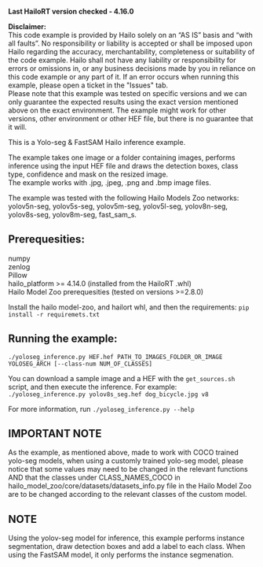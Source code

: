 **Last HailoRT version checked - 4.16.0**

**Disclaimer:** <br />
This code example is provided by Hailo solely on an “AS IS” basis and “with all faults”. No responsibility or liability is accepted or shall be imposed upon Hailo regarding the accuracy, merchantability, completeness or suitability of the code example. Hailo shall not have any liability or responsibility for errors or omissions in, or any business decisions made by you in reliance on this code example or any part of it. If an error occurs when running this example, please open a ticket in the "Issues" tab.<br />
Please note that this example was tested on specific versions and we can only guarantee the expected results using the exact version mentioned above on the exact environment. The example might work for other versions, other environment or other HEF file, but there is no guarantee that it will.


This is a Yolo-seg & FastSAM Hailo inference example.  

The example takes one image or a folder containing images, performs inference using the input HEF file and draws the detection boxes, class type, confidence and mask on the resized image.  
The example works with .jpg, .jpeg, .png and .bmp image files.  

The example was tested with the following Hailo Models Zoo networks:  
yolov5n-seg, yolov5s-seg, yolov5m-seg, yolov5l-seg, yolov8n-seg, yolov8s-seg, yolov8m-seg, fast_sam_s.

## Prerequesities:
numpy  
zenlog  
Pillow  
hailo_platform >= 4.14.0 (installed from the HailoRT .whl)  
Hailo Model Zoo prerequesities (tested on versions >=2.8.0)

Install the hailo model-zoo, and hailort whl, and then the requirements:
`pip install -r requiremets.txt`


## Running the example:  
```./yoloseg_inference.py HEF.hef PATH_TO_IMAGES_FOLDER_OR_IMAGE YOLOSEG_ARCH [--class-num NUM_OF_CLASSES]```

You can download a sample image and a HEF with the `get_sources.sh` script, and then execute the inference.
For example:  
```./yoloseg_inference.py yolov8s_seg.hef dog_bicycle.jpg v8```

For more information, run ```./yoloseg_inference.py --help```   

## IMPORTANT NOTE
As the example, as mentioned above, made to work with COCO trained yolo-seg models, when using a customly trained yolo-seg model, please notice that some values may need to be changed in the relevant functions AND that the classes under CLASS_NAMES_COCO in hailo_model_zoo/core/datasets/datasets_info.py file in the Hailo Model Zoo are to be changed according to the relevant classes of the custom model.  

## NOTE
Using the yolov-seg model for inference, this example performs instance segmentation, draw detection boxes and add a label to each class. When using the FastSAM model, it only performs the instance segmenation. 
